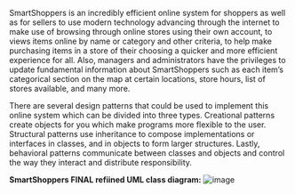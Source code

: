   SmartShoppers is an incredibly efficient online system for shoppers as well as for sellers to use modern technology advancing through the internet to make use of browsing through online stores using their own account, to views items online by name or category and other criteria, to help make purchasing items in a store of their choosing a quicker and more efficient experience for all. Also, managers and administrators have the privileges to update fundamental information about SmartShoppers such as each item’s categorical section on the map at certain locations, store hours, list of stores available, and many more.
		

  There are several design patterns that could be used to implement this online system which can be divided into three types. Creational patterns create objects for you which make programs more flexible to the user. Structural patterns use inheritance to compose implementations or interfaces in classes, and in objects to form larger structures. Lastly, behavioral patterns communicate between classes and objects and control the way they interact and distribute responsibility. 

  **SmartShoppers FINAL refiined UML class diagram:**
![image](https://github.com/samson-ashna/SmartShoppers/assets/46391817/3ab05f15-a91f-4595-a4d8-d476577544cb)


